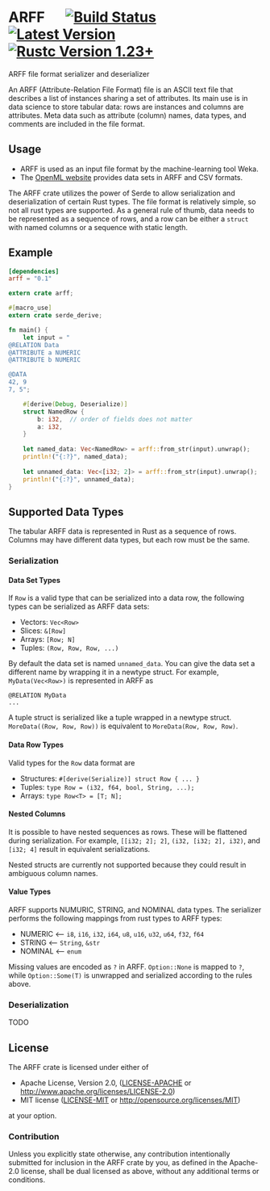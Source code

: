# ARFF &emsp; [![Build Status]][travis] [![Latest Version]][crates.io] [![Rustc Version 1.23+]][rustc]

[Build Status]: https://api.travis-ci.org/mbillingr/arff.svg?branch=master
[travis]: https://travis-ci.org/mbillingr/arff
[Latest Version]: https://img.shields.io/crates/v/arff.svg
[crates.io]: https://crates.io/crates/arff
[Rustc Version 1.23+]: https://img.shields.io/badge/rustc-1.23+-lightgray.svg
[rustc]: https://blog.rust-lang.org/2018/01/04/Rust-1.23.html

ARFF file format serializer and deserializer

An ARFF (Attribute-Relation File Format) file is an ASCII text file
that describes a list of instances sharing a set of attributes. Its
main use is in data science to store tabular data: rows are 
instances and columns are attributes. Meta data such as attribute 
(column) names, data types, and comments are included in the file
format.

## Usage
- ARFF is used as an input file format by the machine-learning tool
  Weka.
- The [OpenML website](https://www.openml.org/) provides data sets in
  ARFF and CSV formats.

The ARFF crate utilizes the power of Serde to allow serialization and
deserialization of certain Rust types. The file format is relatively
simple, so not all rust types are supported. As a general rule of thumb,
data needs to be represented as a sequence of rows, and a row can be
either a `struct` with named columns or a sequence with static length.

## Example

```toml
[dependencies]
arff = "0.1"
```

```rust
extern crate arff;

#[macro_use]
extern crate serde_derive;

fn main() {
    let input = "
@RELATION Data
@ATTRIBUTE a NUMERIC
@ATTRIBUTE b NUMERIC

@DATA
42, 9
7, 5";

    #[derive(Debug, Deserialize)]
    struct NamedRow {
        b: i32,  // order of fields does not matter
        a: i32,
    }
    
    let named_data: Vec<NamedRow> = arff::from_str(input).unwrap();
    println!("{:?}", named_data);
    
    let unnamed_data: Vec<[i32; 2]> = arff::from_str(input).unwrap();
    println!("{:?}", unnamed_data);
}
```

## Supported Data Types

The tabular ARFF data is represented in Rust as a sequence of rows.
Columns may have different data types, but each row must be the same.

### Serialization

#### Data Set Types

If `Row` is a valid type that can be serialized into a data row, the
following  types can be serialized as ARFF data sets:

  - Vectors: `Vec<Row>`
  - Slices: `&[Row]`
  - Arrays: `[Row; N]`
  - Tuples: `(Row, Row, Row, ...)`
  
By default the data set is named `unnamed_data`. You can give the data
set a different name by wrapping it in a newtype struct. For example,
`MyData(Vec<Row>)` is represented in ARFF as

```arff
@RELATION MyData
...
```

A tuple struct is serialized like a tuple wrapped in a newtype struct.
`MoreData((Row, Row, Row))` is equivalent to `MoreData(Row, Row, Row)`.

#### Data Row Types

Valid types for the `Row` data format are

 - Structures: `#[derive(Serialize)] struct Row { ... }`
 - Tuples: `type Row = (i32, f64, bool, String, ...);`
 - Arrays: `type Row<T> = [T; N];`

#### Nested Columns

It is possible to have nested sequences as rows. These will be flattened
during serialization. For example, `[[i32; 2]; 2]`,
`(i32, [i32; 2], i32)`, and `[i32; 4]` result in equivalent
serializations.

Nested structs are currently not supported because they could result in
ambiguous column names.

#### Value Types

ARFF supports NUMURIC, STRING, and NOMINAL data types. The serializer
performs the following mappings from rust types to ARFF types:

  - NUMERIC <-- `i8`, `i16`, `i32`, `i64`, `u8`, `u16`, `u32`, `u64`, `f32`, `f64`
  - STRING <-- `String`, `&str`
  - NOMINAL <-- `enum`

Missing values are encoded as `?` in ARFF. `Option::None` is mapped to
`?`, while `Option::Some(T)` is unwrapped and serialized according to
the rules above.
 
### Deserialization

TODO

## License

The ARFF crate is licensed under either of

 * Apache License, Version 2.0, ([LICENSE-APACHE](LICENSE-APACHE) or
   http://www.apache.org/licenses/LICENSE-2.0)
 * MIT license ([LICENSE-MIT](LICENSE-MIT) or
   http://opensource.org/licenses/MIT)

at your option.

### Contribution

Unless you explicitly state otherwise, any contribution intentionally 
submitted for inclusion in the ARFF crate by you, as defined in the 
Apache-2.0 license, shall be dual licensed as above, without any 
additional terms or conditions.
